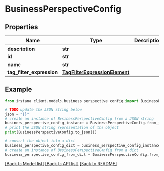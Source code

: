 # BusinessPerspectiveConfig


## Properties

Name | Type | Description | Notes
------------ | ------------- | ------------- | -------------
**description** | **str** |  | [optional] 
**id** | **str** |  | 
**name** | **str** |  | [optional] 
**tag_filter_expression** | [**TagFilterExpressionElement**](TagFilterExpressionElement.md) |  | [optional] 

## Example

```python
from instana_client.models.business_perspective_config import BusinessPerspectiveConfig

# TODO update the JSON string below
json = "{}"
# create an instance of BusinessPerspectiveConfig from a JSON string
business_perspective_config_instance = BusinessPerspectiveConfig.from_json(json)
# print the JSON string representation of the object
print(BusinessPerspectiveConfig.to_json())

# convert the object into a dict
business_perspective_config_dict = business_perspective_config_instance.to_dict()
# create an instance of BusinessPerspectiveConfig from a dict
business_perspective_config_from_dict = BusinessPerspectiveConfig.from_dict(business_perspective_config_dict)
```
[[Back to Model list]](../README.md#documentation-for-models) [[Back to API list]](../README.md#documentation-for-api-endpoints) [[Back to README]](../README.md)


